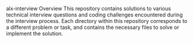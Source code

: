 alx-interview
Overview
This repository contains solutions to various technical interview questions and coding challenges encountered during the interview process. Each directory within this repository corresponds to a different problem or task, and contains the necessary files to solve or implement the solution.
